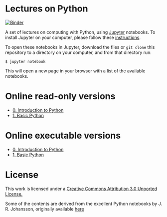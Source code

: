 # Lectures on Python
[![Binder](https://mybinder.org/badge_logo.svg)](https://mybinder.org/v2/gh/tonellotto/PythonLectures/master)

A set of lectures on computing with Python, using [Jupyter](https://jupyter.org) notebooks. To install Jupyter on your computer, please follow these [instructions](http://jupyter.readthedocs.io/en/latest/install.html).

To open these notebooks in Jupyter, download the files or `git clone` this repository to a directory on your computer, and from that directory run:

```shell
$ jupyter notebook
```

This will open a new page in your browser with a list of the available notebooks.

# Online read-only versions

* [0. Introduction to Python](https://nbviewer.jupyter.org/github/tonellotto/PythonLectures/blob/master/0.%20Introduction%20to%20Python.ipynb)
* [1. Basic Python](https://nbviewer.jupyter.org/github/tonellotto/PythonLectures/blob/master/1.%20Basic%20Python.ipynb)

# Online executable versions

* [0. Introduction to Python](https://mybinder.org/v2/gh/tonellotto/PythonLectures/master?filepath=0.%20Introduction%20to%20Python.ipynb)
* [1. Basic Python](https://mybinder.org/v2/gh/tonellotto/PythonLectures/master?filepath=1.%20Basic%20Python.ipynb)

# License

This work is licensed under a [Creative Commons Attribution 3.0 Unported License.](http://creativecommons.org/licenses/by/3.0/)

Some of the contents are derived from the excellent Python notebooks by J. R. Johansson, originally available [here](https://github.com/jrjohansson/scientific-python-lectures)
